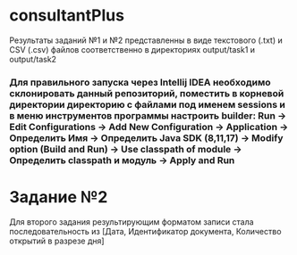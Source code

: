 # consultantPlus
Результаты заданий №1 и №2 представленны в виде текстового (.txt) и CSV (.csv) файлов соответственно в директориях output/task1 и output/task2

### Для правильного запуска через Intellij IDEA необходимо склонировать данный репозиторий, поместить в корневой директории директорию с файлами под именем sessions и в меню инструментов программы настроить builder: Run -> Edit Configurations -> Add New Configuration -> Application -> Определить Имя -> Определить Java SDK (8,11,17) -> Modify option (Build and Run) -> Use classpath of module -> Определить classpath и модуль -> Apply and Run

# Задание №2
Для второго задания результирующим форматом записи стала последовательность из [Дата, Идентификатор документа, Количество открытий в разрезе дня]



